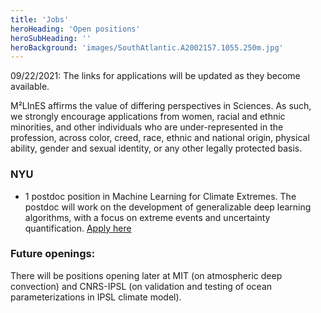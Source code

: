 ```yaml
---
title: 'Jobs'
heroHeading: 'Open positions'
heroSubHeading: ''
heroBackground: 'images/SouthAtlantic.A2002157.1055.250m.jpg'
---
```


09/22/2021: The links for applications will be updated as they become available. 

M²LInES affirms the value of differing perspectives in Sciences. As such, we strongly encourage applications from women, racial and ethnic minorities, and other individuals who are under-represented in the profession, across color, creed, race, ethnic and national origin, physical ability, gender and sexual identity, or any other legally protected basis. 

### NYU

* 1 postdoc position in Machine Learning for Climate Extremes. The postdoc will work on the development of generalizable deep learning algorithms, with a focus on extreme events and uncertainty quantification. [Apply here](https://apply.interfolio.com/94597)


### Future openings:

There will be positions opening later at MIT (on atmospheric deep convection) and CNRS-IPSL (on validation and testing of ocean parameterizations in IPSL climate model).



